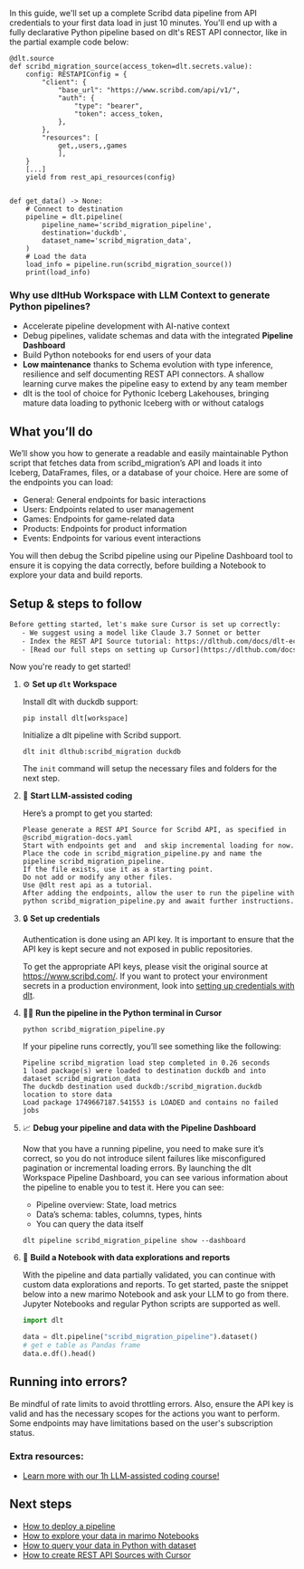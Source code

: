 In this guide, we'll set up a complete Scribd data pipeline from API credentials to your first data load in just 10 minutes. You'll end up with a fully declarative Python pipeline based on dlt's REST API connector, like in the partial example code below:

```python-outcome
@dlt.source
def scribd_migration_source(access_token=dlt.secrets.value):
    config: RESTAPIConfig = {
        "client": {
            "base_url": "https://www.scribd.com/api/v1/",
            "auth": {
                "type": "bearer",
                "token": access_token,
            },
        },
        "resources": [
            get,,users,,games
            ],
    }
    [...]
    yield from rest_api_resources(config)


def get_data() -> None:
    # Connect to destination
    pipeline = dlt.pipeline(
        pipeline_name='scribd_migration_pipeline',
        destination='duckdb',
        dataset_name='scribd_migration_data', 
    )
    # Load the data
    load_info = pipeline.run(scribd_migration_source())
    print(load_info) 
```

### Why use dltHub Workspace with LLM Context to generate Python pipelines?

- Accelerate pipeline development with AI-native context
- Debug pipelines, validate schemas and data with the integrated **Pipeline Dashboard**
- Build Python notebooks for end users of your data
- **Low maintenance** thanks to Schema evolution with type inference, resilience and self documenting REST API connectors. A shallow learning curve makes the pipeline easy to extend by any team member
- dlt is the tool of choice for Pythonic Iceberg Lakehouses, bringing mature data loading to pythonic Iceberg with or without catalogs

## What you’ll do

We’ll show you how to generate a readable and easily maintainable Python script that fetches data from scribd_migration’s API and loads it into Iceberg, DataFrames, files, or a database of your choice. Here are some of the endpoints you can load:

- General: General endpoints for basic interactions
- Users: Endpoints related to user management
- Games: Endpoints for game-related data
- Products: Endpoints for product information
- Events: Endpoints for various event interactions

You will then debug the Scribd pipeline using our Pipeline Dashboard tool to ensure it is copying the data correctly, before building a Notebook to explore your data and build reports.

## Setup & steps to follow

```default
Before getting started, let's make sure Cursor is set up correctly:
   - We suggest using a model like Claude 3.7 Sonnet or better
   - Index the REST API Source tutorial: https://dlthub.com/docs/dlt-ecosystem/verified-sources/rest_api/ and add it to context as **@dlt rest api**
   - [Read our full steps on setting up Cursor](https://dlthub.com/docs/dlt-ecosystem/llm-tooling/cursor-restapi#23-configuring-cursor-with-documentation)
```

Now you're ready to get started!

1. ⚙️ **Set up `dlt` Workspace**
    
    Install dlt with duckdb support:
    ```shell
    pip install dlt[workspace]
    ```

    Initialize a dlt pipeline with Scribd support.
    ```shell
    dlt init dlthub:scribd_migration duckdb
    ```

    The `init` command will setup the necessary files and folders for the next step.
    
2. 🤠 **Start LLM-assisted coding**
    
    Here’s a prompt to get you started:
    
    ```prompt
    Please generate a REST API Source for Scribd API, as specified in @scribd_migration-docs.yaml 
    Start with endpoints get and  and skip incremental loading for now. 
    Place the code in scribd_migration_pipeline.py and name the pipeline scribd_migration_pipeline. 
    If the file exists, use it as a starting point. 
    Do not add or modify any other files. 
    Use @dlt rest api as a tutorial. 
    After adding the endpoints, allow the user to run the pipeline with python scribd_migration_pipeline.py and await further instructions.
    ```

    
3. 🔒 **Set up credentials** 
    
    Authentication is done using an API key. It is important to ensure that the API key is kept secure and not exposed in public repositories.
    
    To get the appropriate API keys, please visit the original source at https://www.scribd.com/.
    If you want to protect your environment secrets in a production environment, look into [setting up credentials with dlt](https://dlthub.com/docs/walkthroughs/add_credentials).
    
4. 🏃‍♀️ **Run the pipeline in the Python terminal in Cursor**
    
    ```shell
    python scribd_migration_pipeline.py
    ```
    
    If your pipeline runs correctly, you’ll see something like the following:
    
    ```shell
    Pipeline scribd_migration load step completed in 0.26 seconds
    1 load package(s) were loaded to destination duckdb and into dataset scribd_migration_data
    The duckdb destination used duckdb:/scribd_migration.duckdb location to store data
    Load package 1749667187.541553 is LOADED and contains no failed jobs
    ```
    
5. 📈 **Debug your pipeline and data with the Pipeline Dashboard**

    Now that you have a running pipeline, you need to make sure it’s correct, so you do not introduce silent failures like misconfigured pagination or incremental loading errors. By launching the dlt Workspace Pipeline Dashboard, you can see various information about the pipeline to enable you to test it. Here you can see:
    - Pipeline overview: State, load metrics
    - Data’s schema: tables, columns, types, hints
    - You can query the data itself
    
    ```shell
    dlt pipeline scribd_migration_pipeline show --dashboard
    ```
    
6. 🐍 **Build a Notebook with data explorations and reports**

    With the pipeline and data partially validated, you can continue with custom data explorations and reports. To get started, paste the snippet below into a new marimo Notebook and ask your LLM to go from there. Jupyter Notebooks and regular Python scripts are supported as well.

    
    ```python
    import dlt

   data = dlt.pipeline("scribd_migration_pipeline").dataset()
   # get e table as Pandas frame
   data.e.df().head()
    ```

## Running into errors?

Be mindful of rate limits to avoid throttling errors. Also, ensure the API key is valid and has the necessary scopes for the actions you want to perform. Some endpoints may have limitations based on the user's subscription status.

### Extra resources:

- [Learn more with our 1h LLM-assisted coding course!](https://www.youtube.com/watch?v=GGid70rnJuM)

## Next steps

- [How to deploy a pipeline](https://dlthub.com/docs/walkthroughs/deploy-a-pipeline)
- [How to explore your data in marimo Notebooks](https://dlthub.com/docs/general-usage/dataset-access/marimo)
- [How to query your data in Python with dataset](https://dlthub.com/docs/general-usage/dataset-access/dataset)
- [How to create REST API Sources with Cursor](https://dlthub.com/docs/dlt-ecosystem/llm-tooling/cursor-restapi)